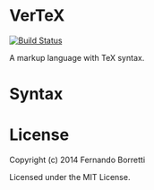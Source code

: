 # VerTeX

[![Build Status](https://travis-ci.org/CommonDoc/vertex.svg?branch=master)](https://travis-ci.org/CommonDoc/vertex)

A markup language with TeX syntax.

# Syntax

# License

Copyright (c) 2014 Fernando Borretti

Licensed under the MIT License.
